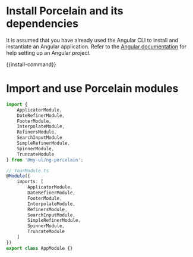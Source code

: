 # Install Porcelain and its dependencies

It is assumed that you have already used the Angular CLI to install and instantiate an Angular application. Refer to the [Angular documentation](https://angular.io/guide/setup-local) for help setting up an Angular project.

{{install-command}}

# Import and use Porcelain modules

```typescript
import {
	ApplicatorModule,
	DateRefinerModule,
	FooterModule,
	InterpolateModule,
	RefinersModule,
	SearchInputModule
	SimpleRefinerModule,
	SpinnerModule,
	TruncateModule
} from '@my-ul/ng-porcelain';

// YourModule.ts
@Module({
	imports: [
		ApplicatorModule,
		DateRefinerModule,
		FooterModule,
		InterpolateModule,
		RefinersModule,
		SearchInputModule,
		SimpleRefinerModule,
		SpinnerModule,
		TruncateModule
	]
})
export class AppModule {}
```
